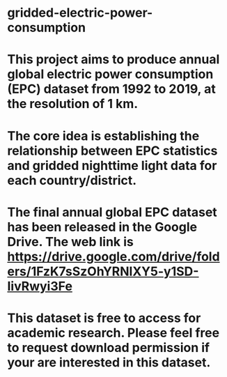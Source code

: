 # gridded-electric-power-consumption
# This project aims to produce annual global electric power consumption (EPC) dataset from 1992 to 2019, at the resolution of 1 km.
# The core idea is establishing the relationship between EPC statistics and gridded nighttime light data for each country/district.
# The final annual global EPC dataset has been released in the Google Drive. The web link is https://drive.google.com/drive/folders/1FzK7sSzOhYRNlXY5-y1SD-IivRwyi3Fe
# This dataset is free to access for academic research. Please feel free to request download permission if your are interested in this dataset.
